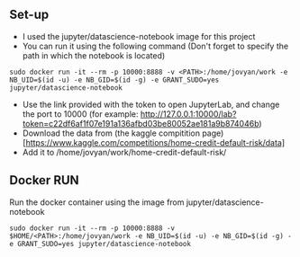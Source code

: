 ## Set-up
- I used the jupyter/datascience-notebook image for this project
- You can run it using the following command (Don't forget to specify the path in which the notebook is located)

```shell
sudo docker run -it --rm -p 10000:8888 -v <PATH>:/home/jovyan/work -e NB_UID=$(id -u) -e NB_GID=$(id -g) -e GRANT_SUDO=yes jupyter/datascience-notebook
```

- Use the link provided with the token to open JupyterLab, and change the port to 10000 (for example:  http://127.0.0.1:10000/lab?token=c22df6af1f07e191a136afbd03be80052ae181a9b874046b)
- Download the data from (the kaggle compitition page)[https://www.kaggle.com/competitions/home-credit-default-risk/data]
- Add it to /home/jovyan/work/home-credit-default-risk/

## Docker RUN

Run the docker container using the image from jupyter/datascience-notebook

``` shell
sudo docker run -it --rm -p 10000:8888 -v $HOME/<PATH>:/home/jovyan/work -e NB_UID=$(id -u) -e NB_GID=$(id -g) -e GRANT_SUDO=yes jupyter/datascience-notebook

```